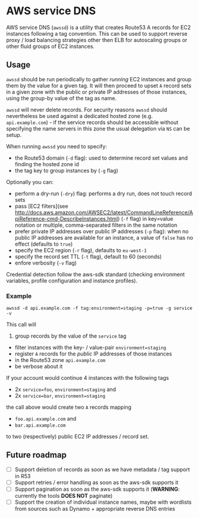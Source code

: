 # AWS service DNS

AWS service DNS (`awssd`) is a utility that creates Route53 A records for EC2 instances following a tag convention. This can be used to support reverse proxy / load balancing strategies other then ELB for autoscaling groups or other fluid groups of EC2 instances.

## Usage

`awssd` should be run periodically to gather *running* EC2 instances and group them by the value for a given tag. It will then proceed to upset `A` record sets in a given zone with the public or private IP addresses of those instances, using the group-by value of the tag as name.

`awssd` will never delete records. For security reasons `awssd` should nevertheless be used against a dedicated hosted zone (e.g. `api.example.com`) - if the service records should be accessible without specifying the name servers in this zone the usual delegation via `NS` can be setup.

When running `awssd` you need to specify:

* the Route53 domain (`-d` flag): used to determine record set values and finding the hosted zone id
* the tag key to group instances by (`-g` flag)

Optionally you can:

* perform a dry-run (`-dry`) flag: performs a dry run, does not touch record sets
* pass [EC2 filters](see http://docs.aws.amazon.com/AWSEC2/latest/CommandLineReference/ApiReference-cmd-DescribeInstances.html) (`-f` flag) in key=value notation or multiple, comma-separated filters in the same notation
* prefer private IP addresses over public IP addresses (`-p` flag): when no public IP addresses are available for an instance, a value of `false` has no effect (defaults to `true`)
* specify the EC2 region (`-r` flag), defaults to `eu-west-1`
* specify the record set TTL (`-t` flag), default to 60 (seconds)
* enfore verbosity (`-v` flag)

Credential detection follow the aws-sdk standard (checking environment variables, profile configuration and instance profiles).

### Example

`awssd -d api.example.com -f tag:environment=staging -p=true -g service -v`

This call will

1. group records by the value of the `service` tag
* filter instances with the key- / value-pair `environment=staging`
* register `A` records for the *public* IP addresses of those instances
* in the Route53 zone `api.example.com`
* be verbose about it

If your account would continue 4 instances with the following tags

* 2x `service=foo`, `environment=staging` and
* 2x `service=bar`, `environment=staging`

the call above would create two `A` records mapping

* `foo.api.example.com` and
* `bar.api.example.com`

to two (respectively) public EC2 IP addresses / record set.

## Future roadmap

* [ ] Support deletion of records as soon as we have metadata / tag support in R53
* [ ] Support retries / error handling as soon as the aws-sdk supports it
* [ ] Support pagination as soon as the aws-sdk supports it (**WARNING**: currently the tools **DOES NOT** paginate)
* [ ] Support the creation of individual instance names, maybe with wordlists from sources such as Dynamo + appropriate reverse DNS entries
